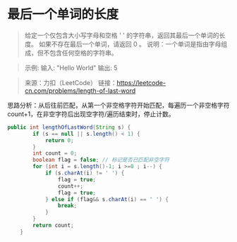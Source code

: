 ﻿# 最后一个单词的长度
>给定一个仅包含大小写字母和空格 ' ' 的字符串，返回其最后一个单词的长度。
如果不存在最后一个单词，请返回 0 。
说明：一个单词是指由字母组成，但不包含任何空格的字符串。

>示例:
输入: "Hello World"
输出: 5

>来源：力扣（LeetCode）
链接：https://leetcode-cn.com/problems/length-of-last-word

思路分析：从后往前匹配，从第一个非空格字符开始匹配，每遍历一个非空格字符 count+1，在非空字符后出现空字符/遍历结束时，停止计数。

```java
public int lengthOfLastWord(String s) {
        if (s == null || s.length() < 1) {
            return 0;
        }
        int count = 0;
        boolean flag = false; // 标记是否已匹配非空字符
        for (int i = s.length()-1; i >=0 ; i--) {
            if (s.charAt(i) != ' ') {
                flag = true;
                count++;
                flag = true;
            } else if (flag&& s.charAt(i) == ' ') {
                break;
            }
        }
        return count;
    }
```

